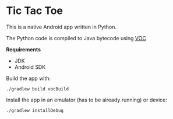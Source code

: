 Tic Tac Toe
===========

This is a native Android app written in Python.

The Python code is compiled to Java bytecode using [VOC](http://pybee.org/voc)


**Requirements**

* JDK
* Android SDK


Build the app with:

    ./gradlew build vocBuild


Install the app in an emulator (has to be already running) or device:

    ./gradlew installDebug
